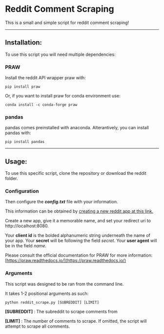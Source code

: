 # Reddit Comment Scraping

This is a small and simple script for reddit comment scraping!

---

## Installation:

To use this script you will need multiple dependencies:

### PRAW

Install the reddit API wrapper praw with:

```
pip install praw
```

Or, if you want to install praw for conda environment use:

```
conda install -c conda-forge praw
```

### pandas

pandas comes preinstalled with anaconda.
Alterantively, you can install pandas with:

```
pip install pandas
```

---

## Usage:

To use this specific script, clone the repository or download the reddit folder.

### Configuration

Then configure the ***config.txt*** file with your information.

This information can be obtained by [creating a new reddit app at this link.](https://reddit.com/prefs/apps)

Create a new app, give it a memorable name, and set your redirect uri to http://localhost:8080.

Your **client id** is the bolded alphanumeric string underneath the name of your app.
Your **secret** will be following the field *secret*.
Your **user agent** will be in the field *name*.

Please consult the official documentation for PRAW for more information: 
[https://praw.readthedocs.io/](https://praw.readthedocs.io/)

### Arguments

This script was designed to be ran from the command line.

It takes 1-2 positional arguments as such:

```
python reddit_scrape.py [SUBREDDIT] [LIMIT]
```

**[SUBREDDIT]** : The subreddit to scrape comments from

**[LIMIT]** : The number of comments to scrape. If omitted, the script will attempt to scrape all comments.

